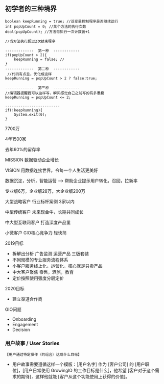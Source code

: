 ## 初学者的三种境界

```
boolean keepRunning = true; //该变量控制程序是否继续运行
int popUpCount = 0; //某个方法的执行次数
deal(popUpCount); //方法每执行一次计数器+1

//当方法执行超过2次结束程序

-------------  第一种  ------------
if(popUpCount > 2){
    keepRunning = false; //
}
-------------  第二种  ------------
 //代码有点丑，优化成这样
keepRunning = popUpCount > 2 ? false:true;

-------------  第三种  ------------
//编辑器提醒我可以这样写，瞬间感觉自己之前写的有多愚蠢
keepRunning = popUpCount <= 2; 

-------------------------
if(!keepRunning){
    System.exit(0);
}
```


7700万

4年1500家

去年60%的留存率

MISSION 数据驱动企业增长

VISION 用数据连接世界，令每一个人生活更美好

数据沉淀，分析，智能运营 --> 帮助企业提示用户转化，召回，拉新率

专业版6万，企业版28万，大企业版200万

大型战略客户 行业标杆案例 3家以内

中型传统客户 未来现金牛，长期共同成长

中大型互联网客户 打造深度产品里

小微客户 GIO核心竞争力 轻快简


2019目标
- 拆解出分析 广告监测 运营产品 三版套装
- 不同规模的专业服务流程体系
- 小客户服务线上化，运营化，核心就是只卖产品
- 中大客户聚焦 零售，酒旅，教育
- 定价按照使用强度分层定价

2020目标
- 建立渠道合作商

GIO问题
- Onboarding
- Engagement
- Decision

### 用户故事 / User Stories

    【用户通过特定操作（的组合）达成什么目标】

- 用户故事需要遵循这样一个模版：[用户名字] 作为 [客户公司] 的 [用户职位]，[用户日常使用 GrowingIO 的工作目标是什么]，他希望 [客户对于这个需求的期待]，这样他就能 [客户从这个功能使用上获得的价值]。
